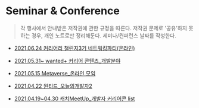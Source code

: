 # Seminar & Conference

> 각 행사에서 안내받은 저작권에 관한 규정을 따른다.
> 저작권 문제로 '공유'하지 못하는 경우, 개인 노트로만 정리해둔다.
> 세미나/컨퍼런스 날짜를 작성한다.

* [2021.06.24 커리어리 챌린지3기 네트워킹파티(온라인)](https://github.com/ShinAhYoung21/TIL/blob/main/Seminar/careerly_ontact.md)

* [2021.05.31~ wanted+ 커리어 콘텐츠_개발분야](https://github.com/ShinAhYoung21/TIL/blob/main/Seminar/wanted+_dev.md)

* [2021.05.15 Metaverse_온라인 모임](https://github.com/ShinAhYoung21/TIL/blob/main/Seminar/Metaverse_meeting1.md)

* [2021.04.22 원티드_오늘의개발자2](https://github.com/ShinAhYoung21/TIL/blob/main/Seminar/WantedToday.md)

* [2021.04.19~04.30 캐치MeetUp_개발자 커리어콘 list](https://github.com/ShinAhYoung21/TIL/blob/main/Seminar/CatchCareer.md)